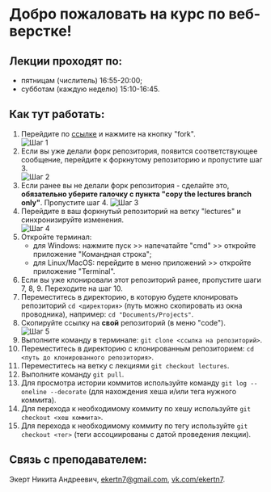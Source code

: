 # Добро пожаловать на курс по веб-верстке!

## Лекции проходят по:
- пятницам (числитель) 16:55-20:00;
- субботам (каждую неделю) 15:10-16:45.

## Как тут работать:

1. Перейдите по [ссылке](https://github.com/ekertn7/teaching-web-layout-2023-summer/tree/lectures) и нажмите на кнопку "fork".  
![Шаг 1](https://github.com/ekertn7/teaching-web-layout-2023-summer/raw/lectures/help/step1.png)
2. Если вы уже делали форк репозитория, появится соответствующее сообщение, перейдите к форкнутому репозиторию и пропустите шаг 3.  
![Шаг 2](https://github.com/ekertn7/teaching-web-layout-2023-summer/raw/lectures/help/step2.png)
3. Если ранее вы не делали форк репозитория - сделайте это, **обязательно уберите галочку с пункта "copy the lectures branch only"**. Пропустите шаг 4.
![Шаг 3](https://github.com/ekertn7/teaching-web-layout-2023-summer/raw/lectures/help/step3.png)
4. Перейдите в ваш форкнутый репозиторий на ветку "lectures" и синхронизируйте изменения.  
![Шаг 4](https://github.com/ekertn7/teaching-web-layout-2023-summer/raw/lectures/help/step4.png)
5. Откройте терминал:
    - для Windows: нажмите пуск >> напечатайте "cmd" >> откройте приложение "Командная строка";
    - для Linux/MacOS: перейдите в меню приложений >> откройте приложение "Terminal".
6. Если вы уже клонировали этот репозиторий ранее, пропустите шаги 7, 8, 9. Переходите на шаг 10.
7. Переместитесь в директорию, в которую будете клонировать репозиторий `cd <директория>` (путь можно скопировать из окна проводника), например: `cd "Documents/Projects"`.
8. Скопируйте ссылку на **свой** репозиторий (в меню "code").  
![Шаг 5](https://github.com/ekertn7/teaching-web-layout-2023-summer/raw/lectures/help/step5.png)
9. Выполните команду в терминале: `git clone <ссылка на репозиторий>`.
10. Переместитесь в директорию с клонированным репозиторием: `cd <путь до клонированного репозитория>`.
11. Переместитесь на ветку с лекциями `git checkout lectures`.
12. Выполните команду `git pull`.
13. Для просмотра истории коммитов используйте команду `git log --oneline --decorate` (для нахождения хеша и/или тега нужного коммита).
14. Для перехода к необходимому коммиту по хешу используйте `git checkout <хеш коммита>`.
15. Для перехода к необходимому коммиту по тегу используйте `git checkout <тег>` (теги ассоциированы с датой проведения лекции).

## Связь с преподавателем:

Экерт Никита Андреевич, [ekertn7@gmail.com](mailto:ekertn7@gmail.com), [vk.com/ekertn7](https://vk.com/ekertn7).
